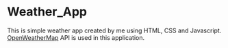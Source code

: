 # Weather_App
This is simple weather app created by me using HTML, CSS and Javascript.
<a href= "https://home.openweathermap.org/"> OpenWeatherMap</a> API is used in this application.
